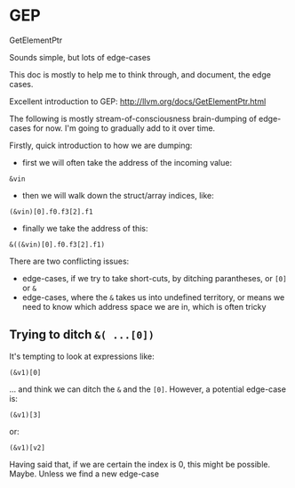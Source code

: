 # GEP

GetElementPtr

Sounds simple, but lots of edge-cases

This doc is mostly to help me to think through, and document, the edge cases.

Excellent introduction to GEP: http://llvm.org/docs/GetElementPtr.html

The following is mostly stream-of-consciousness brain-dumping of edge-cases for now.  I'm going to gradually add to it over time.

Firstly, quick introduction to how we are dumping:

- first we will often take the address of the incoming value:
```
&vin
```
- then we will walk down the struct/array indices, like:
```
(&vin)[0].f0.f3[2].f1
```
- finally we take the address of this:
```
&((&vin)[0].f0.f3[2].f1)
```

There are two conflicting issues:
- edge-cases, if we try to take short-cuts, by ditching parantheses, or `[0]` or `&`
- edge-cases, where the `&` takes us into undefined territory, or means we need to know which address space we are in, which is often tricky

## Trying to ditch `&( ...[0])`

It's tempting to look at expressions like:
```
(&v1)[0]
```
... and think we can ditch the `&` and the `[0]`. However, a potential edge-case is:
```
(&v1)[3]
```
or:
```
(&v1)[v2]
```
Having said that, if we are certain the index is 0, this might be possible. Maybe. Unless we find a new edge-case
